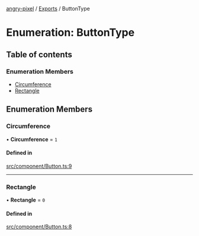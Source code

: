 [angry-pixel](../README.md) / [Exports](../modules.md) / ButtonType

# Enumeration: ButtonType

## Table of contents

### Enumeration Members

- [Circumference](ButtonType.md#circumference)
- [Rectangle](ButtonType.md#rectangle)

## Enumeration Members

### Circumference

• **Circumference** = ``1``

#### Defined in

[src/component/Button.ts:9](https://github.com/angry-pixel-studio/angry-pixel-engine/blob/8704b49/src/component/Button.ts#L9)

___

### Rectangle

• **Rectangle** = ``0``

#### Defined in

[src/component/Button.ts:8](https://github.com/angry-pixel-studio/angry-pixel-engine/blob/8704b49/src/component/Button.ts#L8)
